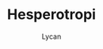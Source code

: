 ---
author: Lycan
created_at: '2012-09-25T15:55:12Z'
id: Hesperotropi
links:
  category:
  - Planesisk astrotropi
  - Work in progress
title: Hesperotropi
---